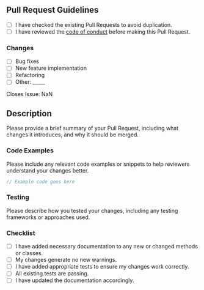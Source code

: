 ## Pull Request Guidelines

<!--
  There are several guidelines you should follow in order for your
  Pull Request to be merged.
-->

- [ ] I have checked the existing Pull Requests to avoid duplication.
- [ ] I have reviewed the [code of conduct][code_of_conduct] before making this Pull Request.

<!--
  It is sometimes better to include more changes in a single commit. 
  If you find yourself having an overwhelming amount of commits, you
  can **rebase** your branch.
-->

### Changes

- [ ] Bug fixes
- [ ] New feature implementation
- [ ] Refactoring
- [ ] Other: \_____ <!-- Insert other type here -->

<!-- Replace "NaN" with an issue number if this is a response to an issue -->

Closes Issue: NaN

## Description

Please provide a brief summary of your Pull Request, including what changes it introduces, and why it should be merged.

### Code Examples

Please include any relevant code examples or snippets to help reviewers understand your changes better.

```java
// Example code goes here
```

### Testing

Please describe how you tested your changes, including any testing frameworks or approaches used.

### Checklist

- [ ] I have added necessary documentation to any new or changed methods or classes.
- [ ] My changes generate no new warnings.
- [ ] I have added appropriate tests to ensure my changes work correctly.
- [ ] All existing tests are passing.
- [ ] I have updated the documentation accordingly.

[code_of_conduct]: CODE_OF_CONDUCT.md